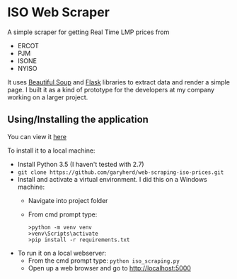 # ISO Web Scraper

A simple scraper for getting Real Time LMP prices from
* ERCOT
* PJM
* ISONE
* NYISO

It uses [Beautiful Soup](https://www.crummy.com/software/BeautifulSoup/) and [Flask](http://flask.pocoo.org/) libraries to extract data and render a simple page. I built it as a kind of prototype for the developers at my company working on a larger project.

## Using/Installing the application

You can view it [here](http://garyherd.pythonanywhere.com/)

To install it to a local machine:

* Install Python 3.5 (I haven't tested with 2.7)
* `git clone https://github.com/garyherd/web-scraping-iso-prices.git`
* Install and activate a virtual environment. I did this on a Windows machine:
    * Navigate into project folder
    * From cmd prompt type:
    
        ```
        >python -m venv venv
        >venv\Scripts\activate
        >pip install -r requirements.txt
        ``` 
* To run it on a local webserver:
  * From the cmd prompt type: `python iso_scraping.py`
  * Open up a web browser and go to [http://localhost:5000](http://localhost:5000)
